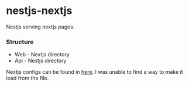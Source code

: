 # nestjs-nextjs

Nestjs serving nextjs pages.

### Structure

- Web - Nextjs directory
- Api - Nestjs directory

Nextjs configs can be found in [here](https://github.com/viggojonasson/nestjs-nextjs/blob/main/api/view/view.service.ts#L17). I was unable to find a way to make it load from the file.
